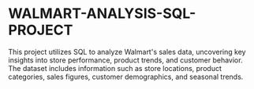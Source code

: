 # WALMART-ANALYSIS-SQL-PROJECT
This project utilizes SQL to analyze Walmart's sales data, uncovering key insights into store performance, product trends, and customer behavior. The dataset includes information such as store locations, product categories, sales figures, customer demographics, and seasonal trends. 
